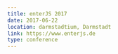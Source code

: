 ```yaml
---
title: enterJS 2017
date: 2017-06-22
location: darmstadtium, Darmstadt
link: https://www.enterjs.de
type: conference
---
```

